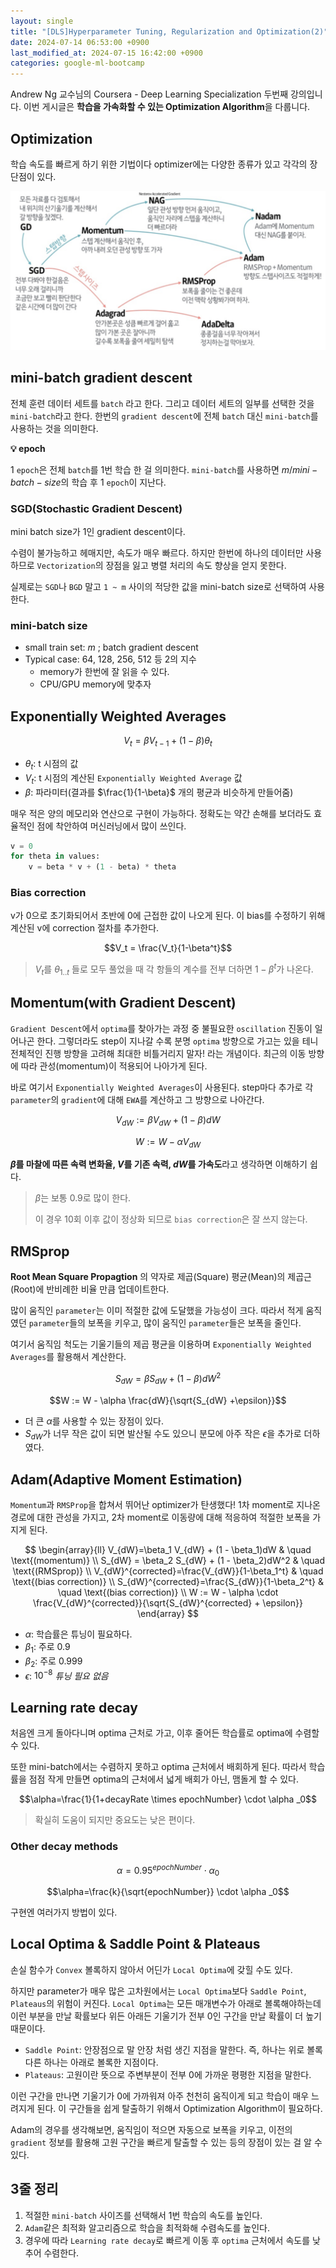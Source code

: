 ```yaml
---
layout: single
title: "[DLS]Hyperparameter Tuning, Regularization and Optimization(2)"
date: 2024-07-14 06:53:00 +0900
last_modified_at: 2024-07-15 16:42:00 +0900
categories: google-ml-bootcamp
---
```


Andrew Ng 교수님의 Coursera - Deep Learning Specialization 두번째 강의입니다. 이번 게시글은 **학습을 가속화할 수 있는 Optimization Algorithm**을 다룹니다.

## Optimization

학습 속도를 빠르게 하기 위한 기법이다 optimizer에는 다양한 종류가 있고 각각의 장단점이 있다.

![Optimizers](/assets/images/2024/07/14/optimizers.png)

## mini-batch gradient descent

전체 훈련 데이터 세트를 `batch` 라고 한다. 그리고 데이터 세트의 일부를 선택한 것을 `mini-batch`라고 한다. 한번의 `gradient descent`에 전체 `batch` 대신 `mini-batch`를 사용하는 것을 의미한다.

<div class="notice--info" markdown="1">

**💡 epoch**

1 `epoch`은 전체 `batch`를 1번 학습 한 걸 의미한다. `mini-batch`를 사용하면 ${m}/{mini-batch-size}$의 학습 후 1 `epoch`이 지난다.

</div>

### SGD(Stochastic Gradient Descent)

mini batch size가 1인 gradient descent이다.

수렴이 불가능하고 헤매지만, 속도가 매우 빠르다. 하지만 한번에 하나의 데이터만 사용하므로 `Vectorization`의 장점을 잃고 병렬 처리의 속도 향상을 얻지 못한다.

실제로는 `SGD`나 `BGD` 말고 `1 ~ m` 사이의 적당한 값을 mini-batch size로 선택하여 사용한다.

### mini-batch size

- small train set: $m$ ; batch gradient descent
- Typical case: 64, 128, 256, 512 등 2의 지수
  - memory가 한번에 잘 읽을 수 있다.
  - CPU/GPU memory에 맞추자

## Exponentially Weighted Averages

$$V_t = \beta V_{t-1} + (1 - \beta)\theta_t$$

- $\theta_t$: t 시점의 값
- $V_t$: t 시점의 계산된 `Exponentially Weighted Average` 값
- $\beta$: 파라미터(결과를 $\frac{1}{1-\beta}$ 개의 평균과 비슷하게 만들어줌)

매우 적은 양의 메모리와 연산으로 구현이 가능하다. 정확도는 약간 손해를 보더라도 효율적인 점에 착안하여 머신러닝에서 많이 쓰인다.

```python
v = 0
for theta in values:
    v = beta * v + (1 - beta) * theta
```

### Bias correction

v가 0으로 초기화되어서 초반에 0에 근접한 값이 나오게 된다. 이 bias를 수정하기 위해 계산된 v에 correction 절차를 추가한다.

$$V_t = \frac{V_t}{1-\beta^t}$$

> $V_t$를 $\theta_{1..t}$ 들로 모두 풀었을 때 각 항들의 계수를 전부 더하면 $1-\beta^t$가 나온다.

## Momentum(with Gradient Descent)

`Gradient Descent`에서 `optima`를 찾아가는 과정 중 불필요한 `oscillation` 진동이 일어나곤 한다. 그렇더라도 step이 지나갈 수록 분명 `optima` 방향으로 가고는 있을 테니 전체적인 진행 방향을 고려해 최대한 비틀거리지 말자! 라는 개념이다. 최근의 이동 방향에 따라 관성(momentum)이 적용되어 나아가게 된다.

바로 여기서 `Exponentially Weighted Averages`이 사용된다. step마다 추가로 각 `parameter`의 `gradient`에 대해 `EWA`를 계산하고 그 방향으로 나아간다.

$$V_{dW} := \beta V_{dW} + (1 - \beta)dW $$

$$W := W - \alpha V_{dW}$$

**$\beta$를 마찰에 따른 속력 변화율, $V$를 기존 속력, $dW$를 가속도**라고 생각하면 이해하기 쉽다.

> $\beta$는 보통 0.9로 많이 한다.
>
> 이 경우 10회 이후 값이 정상화 되므로 `bias correction`은 잘 쓰지 않는다.

## RMSprop

**Root Mean Square Propagtion** 의 약자로 제곱(Square) 평균(Mean)의 제곱근(Root)에 반비례한 비율 만큼 업데이트한다.

많이 움직인 `parameter`는 이미 적절한 값에 도달했을 가능성이 크다. 따라서 적게 움직였던 `parameter`들의 보폭을 키우고, 많이 움직인 `parameter`들은 보폭을 줄인다.

여기서 움직임 척도는 기울기들의 제곱 평균을 이용하며 `Exponentially Weighted Averages`를 활용해서 계산한다.

$$S_{dW} = \beta S_{dW} + (1 - \beta)dW^2$$

$$W := W - \alpha \frac{dW}{\sqrt{S_{dW} +\epsilon}}$$

- 더 큰 $\alpha$를 사용할 수 있는 장점이 있다.
- $S_{dW}$가 너무 작은 값이 되면 발산될 수도 있으니 분모에 아주 작은 $\epsilon$을 추가로 더하였다.

## Adam(Adaptive Moment Estimation)

`Momentum`과 `RMSProp`을 합쳐서 뛰어난 optimizer가 탄생했다! 1차 moment로 지나온 경로에 대한 관성을 가지고, 2차 moment로 이동량에 대해 적응하여 적절한 보폭을 가지게 된다.

$$
\begin{array}{ll}
V_{dW}=\beta_1 V_{dW} + (1 - \beta_1)dW & \quad \text{(momentum)} \\
S_{dW} = \beta_2 S_{dW} + (1 - \beta_2)dW^2 & \quad \text{(RMSprop)} \\
V_{dW}^{corrected}=\frac{V_{dW}}{1-\beta_1^t} & \quad \text{(bias correction)} \\
S_{dW}^{corrected}=\frac{S_{dW}}{1-\beta_2^t} & \quad \text{(bias correction)} \\
W := W - \alpha \cdot \frac{V_{dW}^{corrected}}{\sqrt{S_{dW}^{corrected} + \epsilon}}
\end{array}
$$

- $\alpha$: 학습률은 튜닝이 필요하다.
- $\beta_1$: 주로 0.9
- $\beta_2$: 주로 0.999
- $\epsilon$: $10^{-8}$ _튜닝 필요 없음_

## Learning rate decay

처음엔 크게 돌아다니며 optima 근처로 가고, 이후 줄어든 학습률로 optima에 수렴할 수 있다.

또한 mini-batch에서는 수렴하지 못하고 optima 근처에서 배회하게 된다. 따라서 학습률을 점점 작게 만들면 optima의 근처에서 넓게 배회가 아닌, 맴돌게 할 수 있다.

$$\alpha=\frac{1}{1+decayRate \times epochNumber} \cdot \alpha _0$$

> 확실히 도움이 되지만 중요도는 낮은 편이다.

### Other decay methods

$$\alpha=0.95^{epochNumber} \cdot \alpha _0$$

$$\alpha=\frac{k}{\sqrt{epochNumber}} \cdot \alpha _0$$

구현엔 여러가지 방법이 있다.

## Local Optima & Saddle Point & Plateaus

손실 함수가 `Convex` 볼록하지 않아서 어딘가 `Local Optima`에 갖힐 수도 있다.

하지만 parameter가 매우 많은 고차원에서는 `Local Optima`보다 `Saddle Point`, `Plateaus`의 위험이 커진다. `Local Optima`는 모든 매개변수가 아래로 볼록해야하는데 이런 부분을 만날 확률보다 위든 아래든 기울기가 전부 0인 구간을 만날 확률이 더 높기 때문이다.

- `Saddle Point`: 안장점으로 말 안장 처럼 생긴 지점을 말한다. 즉, 하나는 위로 볼록 다른 하나는 아래로 볼록한 지점이다.
- `Plateaus`: 고원이란 뜻으로 주변부분이 전부 0에 가까운 평평한 지점을 말한다.

이런 구간을 만나면 기울기가 0에 가까워져 아주 천천히 움직이게 되고 학습이 매우 느려지게 된다. 이 구간들을 쉽게 탈출하기 위해서 Optimization Algorithm이 필요하다.

Adam의 경우를 생각해보면, 움직임이 적으면 자동으로 보폭을 키우고, 이전의 `gradient` 정보를 활용해 고원 구간을 빠르게 탈출할 수 있는 등의 장점이 있는 걸 알 수 있다.

## 3줄 정리

1. 적절한 `mini-batch` 사이즈를 선택해서 1번 학습의 속도를 높인다.
2. `Adam`같은 최적화 알고리즘으로 학습을 최적화해 수렴속도를 높인다.
3. 경우에 따라 `Learning rate decay`로 빠르게 이동 후 `optima` 근처에서 속도를 낮추어 수렴한다.
